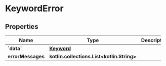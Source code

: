 
# KeywordError

## Properties
Name | Type | Description | Notes
------------ | ------------- | ------------- | -------------
**&#x60;data&#x60;** | [**Keyword**](Keyword.md) |  |  [optional]
**errorMessages** | **kotlin.collections.List&lt;kotlin.String&gt;** |  |  [optional]



